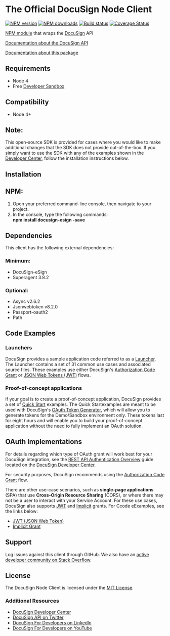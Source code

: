 # The Official DocuSign Node Client

[![NPM version][npm-image]][npm-url]
[![NPM downloads][downloads-image]][downloads-url]
[![Build status][travis-image]][travis-url]
[![Coverage Status][coveralls-image]][coveralls-url]

[NPM module](https://www.npmjs.com/package/docusign-esign) that wraps the <a href="https://www.docusign.com">DocuSign</a> API

[Documentation about the DocuSign API](https://developers.docusign.com/)

[Documentation about this package](http://docusign.github.io/docusign-node-client)
<!---
[Changelog](./CHANGELOG.md)
commented out
-->

## Requirements
- Node 4
- Free [Developer Sandbox](https://go.docusign.com/sandbox/productshot/?elqCampaignId=16531)

## Compatibility

- Node 4+

## Note:

This open-source SDK is provided for cases where you would like to make additional changes that the SDK does not provide out-of-the-box. If you simply want to use the SDK with any of the examples shown in the [Developer Center](https://developers.docusign.com/esign-rest-api/code-examples), follow the installation instructions below.

## Installation

## NPM:

1. Open your preferred command-line console, then navigate to your project.
2. In the console, type the following commands:  
   **npm install docusign-esign -save**


## Dependencies

This client has the following external dependencies:

### Minimum:

- DocuSign-eSign
- Superagent 3.8.2

### Optional:

- Async v2.6.2
- Jsonwebtoken v8.2.0
- Passport-oauth2
- Path

## Code Examples

### Launchers

DocuSign provides a sample application code referred to as a [Launcher](https://github.com/docusign/code-examples-node). The Launcher contains a set of 31 common use cases and associated source files. These examples use either DocuSign&#39;s [Authorization Code Grant](https://developers.docusign.com/esign-rest-api/guides/authentication/oauth2-code-grant) or [JSON Web Tokens (JWT)](https://developers.docusign.com/esign-rest-api/guides/authentication/oauth2-jsonwebtoken) flows.

### Proof-of-concept applications

If your goal is to create a proof-of-concept application, DocuSign provides a set of [Quick Start](https://developers.docusign.com/esign-rest-api/code-examples/quickstart-overview) examples. The Quick Startexamples are meant to be used with DocuSign&#39;s [OAuth Token Generator](https://developers.docusign.com/oauth-token-generator), which will allow you to generate tokens for the Demo/Sandbox environment only. These tokens last for eight hours and will enable you to build your proof-of-concept application without the need to fully implement an OAuth solution.

## OAuth Implementations

For details regarding which type of OAuth grant will work best for your DocuSign integration, see the [REST API Authentication Overview](https://developers.docusign.com/esign-rest-api/guides/authentication) guide located on the [DocuSign Developer Center](https://developers.docusign.com/).

For security purposes, DocuSign recommends using the [Authorization Code Grant](https://developers.docusign.com/esign-rest-api/guides/authentication/oauth2-code-grant) flow.

There are other use-case scenarios, such as **single-page applications** (SPA) that use **Cross-Origin Resource Sharing** (CORS), or where there may not be a user to interact with your Service Account. For these use cases, DocuSign also supports [JWT](https://developers.docusign.com/esign-rest-api/guides/authentication/oauth2-jsonwebtoken) and [Implicit](https://developers.docusign.com/esign-rest-api/guides/authentication/oauth2-implicit) grants. For Ccode eExamples, see the links below:

- [JWT (JSON Web Token)](https://developers.docusign.com/esign-rest-api/guides/authentication/oauth2-jsonwebtoken)
- [Implicit Grant](https://developers.docusign.com/esign-rest-api/guides/authentication/oauth2-implicit)

## Support

Log issues against this client through GitHub. We also have an [active developer community on Stack Overflow](http://stackoverflow.com/questions/tagged/docusignapi).

## License

The DocuSign Node Client is licensed under the [MIT License](https://github.com/docusign/docusign-node-client/blob/master/LICENSE).

[npm-image]: https://img.shields.io/npm/v/docusign-esign.svg?style=flat
[npm-url]: https://npmjs.org/package/docusign-esign
[downloads-image]: https://img.shields.io/npm/dm/docusign-esign.svg?style=flat
[downloads-url]: https://npmjs.org/package/docusign-esign
[travis-image]: https://img.shields.io/travis/docusign/docusign-node-client.svg?style=flat
[travis-url]: https://travis-ci.org/docusign/docusign-node-client
[coveralls-image]: https://coveralls.io/repos/github/docusign/DocuSign-Node-Client/badge.svg?branch=master
[coveralls-url]: https://coveralls.io/github/docusign/DocuSign-Node-Client?branch=master

### Additional Resources
* [DocuSign Developer Center](https://developers.docusign.com)
* [DocuSign API on Twitter](https://twitter.com/docusignapi)
* [DocuSign For Developers on LinkedIn](https://www.linkedin.com/showcase/docusign-for-developers/)
* [DocuSign For Developers on YouTube](https://www.youtube.com/channel/UCJSJ2kMs_qeQotmw4-lX2NQ)
